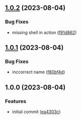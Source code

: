 ## [1.0.2](https://github.com/tr8team/actions.gotrade-test-processing/compare/v1.0.1...v1.0.2) (2023-08-04)


### Bug Fixes

* missing shell in action ([f91d862](https://github.com/tr8team/actions.gotrade-test-processing/commit/f91d86294d3eb28912c3499685d9cd22fa359c7d))

## [1.0.1](https://github.com/tr8team/actions.gotrade-test-processing/compare/v1.0.0...v1.0.1) (2023-08-04)


### Bug Fixes

* inccorrect name ([f80bf4d](https://github.com/tr8team/actions.gotrade-test-processing/commit/f80bf4d5b41ec4a0a2034e8b8dc708a08075e421))

## 1.0.0 (2023-08-04)


### Features

* initial commit ([ea4303c](https://github.com/tr8team/actions.gotrade-test-processing/commit/ea4303cc18b2937c3c96cd5fdedb9a03d8246fde))
